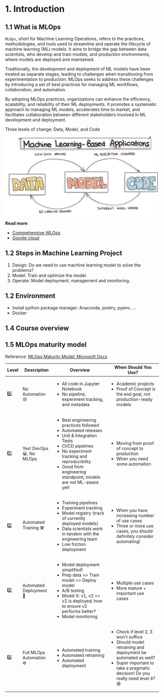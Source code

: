 # 1. Introduction

## 1.1 What is MLOps

`MLOps`, short for Machine Learning Operations, refers to the practices, methodologies, and tools used to streamline and operate the lifecycle of machine learning (ML) models. It aims to bridge the gap between data scientists, who develop and train models, and production environments, where models are deployed and maintained.

Traditionally, the development and deployment of ML models have been treated as separate stages, leading to challenges when transitioning from experimentation to production. MLOps seeks to address these challenges by introducing a set of best practices for managing ML workflows, collaboration, and automation.

By adopting MLOps practices, organizations can enhance the efficiency, scalability, and reliability of their ML deployments. It promotes a systematic approach to managing ML models, accelerates time to market, and facilitates collaboration between different stakeholders involved in ML development and deployment.

Three levels of change: Data, Model, and Code

![ThreeLevelsOfChanges](./assets/ThreeLevelsOfChange.jpg)

**Read more**:

- [Comprehensive-MLOps](https://ntp3105.github.io/Comprehensive-MLOps/Week-1/Introduction%20to%20MLOps.html)
- [Google cloud](https://cloud.google.com/architecture/mlops-continuous-delivery-and-automation-pipelines-in-machine-learning#devops_versus_mlops)

## 1.2 Steps in Machine Learning Project

1. Design: Do we need to use machine learning model to solve the problems?
2. Model: Train and optimize the model.
3. Operate: Model deployment, management and monitoring.

## 1.2 Environment

- Install python package manager: Anaconda, poetry, pyenv, ...
- Docker

## 1.4 Course overview

## 1.5 MLOps maturity model

Reference: [MLOps Maturity Model: Microsoft Docs](https://docs.microsoft.com/en-us/azure/architecture/example-scenario/mlops/mlops-maturity-model)

| Level | Description             | Overview                                                                                                                                                                                                                                                             | When Should You Use?                                                                                                                                                                                        |
| ----- | ----------------------- | -------------------------------------------------------------------------------------------------------------------------------------------------------------------------------------------------------------------------------------------------------------------- | ----------------------------------------------------------------------------------------------------------------------------------------------------------------------------------------------------------- |
| 0️⃣    | No Automation 😢        | <ul><li>All code in Jupyter Notebook</li><li>No pipeline, experiment tracking, and metadata</li> </ul>                                                                                                                                                               | <ul><li>Academic projects</li><li>Proof of Concept is the end goal, not production-ready models</li></ul>                                                                                                   |
| 1️⃣    | Yes! DevOps😀, No MLOps | <ul><li>Best engineering practices followed</li><li>Automated releases</li><li>Unit \& Integration Tests</li><li>CI/CD pipelines</li><li>No experiment tracking and reproducibility</li><li>Good from engineering standpoint, models are not ML-aware yet!</li></ul> | <ul><li>Moving from proof of concept to production</li><li>When you need some automation</li><ul>                                                                                                           |
| 2️⃣    | Automated Training 🛠    | <ul><li>Training pipelines</li><li>Experiment tracking</li><li>Model registry (track of currently deployed models)</li><li>Data scientists work in tandem with the engineering team</li><li>Low friction deployment</li></ul>                                        | <ul><li>When you have increasing number of use cases</li><li>Three or more use cases, you should definitely consider automating!</li><ul>                                                                   |
| 3️⃣    | Automated Deployment 💬 | <ul><li>Model deployment simplified!</li><li>Prep data >> Train model >> Deploy model</li><li>A/B testing</li><li>Model X: v1, v2 >> v2 is deployed; how to ensure v2 performs better?</li><li>Model monitoring</li></ul>                                            | <ul><li>Multiple use cases</li><li>More mature + important use cases</li><ul>                                                                                                                               |
| 4️⃣    | Full MLOps Automation ⚙ | <ul><li>Automated training</li><li>Automated retraining</li><li>Automated deployment</li></ul>                                                                                                                                                                       | <ul><li>Check if level 2, 3 won't suffice</li><li>Should model retraining and deployment be automated as well?</li><li>Super important to take a pragmatic decision! Do you really need level 4?😄</li><ul> |
